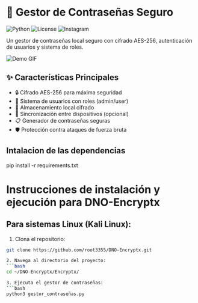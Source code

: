 # 🔐 Gestor de Contraseñas Seguro

![Python](https://img.shields.io/badge/Python-3.8%2B-blue)
![License](https://img.shields.io/badge/License-MIT-green)
![Instagram](https://img.shields.io/badge/Status-Stable-brightgreen)

Un gestor de contraseñas local seguro con cifrado AES-256, autenticación de usuarios y sistema de roles.
              

![Demo GIF](https://media4.giphy.com/media/v1.Y2lkPTc5MGI3NjExcDVzYzBvMXhtbDlnejV1dTIzZTVoc3o1ZzhibWJxMXAxM2ZuNDBhayZlcD12MV9pbnRlcm5hbF9naWZfYnlfaWQmY3Q9Zw/33HzTnurbarmhqu7QN/giphy.gif)

## ✨ Características Principales

- 🔒 Cifrado AES-256 para máxima seguridad
- 👥 Sistema de usuarios con roles (admin/user)
- 📁 Almacenamiento local cifrado
- 🔄 Sincronización entre dispositivos (opcional)
- 📋 Generador de contraseñas seguras
- 🛡️ Protección contra ataques de fuerza bruta

## Intalacion de las dependencias

pip install -r requirements.txt


# Instrucciones de instalación y ejecución para DNO-Encryptx

## Para sistemas Linux (Kali Linux):

1. Clona el repositorio:
```bash
git clone https://github.com/root3355/DNO-Encryptx.git

2. Navega al directorio del proyecto:
```bash
cd ~/DNO-Encryptx/Encryptx/

3. Ejecuta el gestor de contraseñas:
```bash
python3 gestor_contraseñas.py